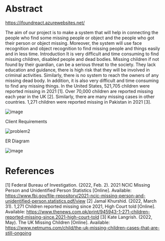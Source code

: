 # Abstract
https://ifoundreact.azurewebsites.net/

The aim of our project is to make a system that will help in connecting the people who find 
some missing people or object and the people who got their person or object missing. 
Moreover, the system will use face recognition and object recognition to find missing people 
and things easily and in less time.
Introduction
It is very difficult and time consuming to find missing children, disabled people and dead 
bodies. Missing children if not found by their guardian, can be a serious threat to the society. 
They lack education and guidance, there is high risk that they will be involved in criminal 
activities. Similarly, there is no system to reach the owners of any missing dead body. In 
addition, it is also very difficult and time consuming to find any missing things.
In the United States, 521,705 children were reported missing in 2021 [1]. Over 70,000 children 
are reported missing each year in the UK [2]. Similarly, there are many missing cases in other 
countries. 1,271 children were reported missing in Pakistan in 2021 [3].

![image](https://github.com/uahmad565/IFound-dotNet6-web-API/assets/82675276/c4a0e6e3-c958-4d01-a201-2ebcfa27c3fc)

Client Requirements

![problem2](https://github.com/uahmad565/IFound-dotNet6-web-API/assets/82675276/9feee08f-fad8-4850-bc0b-2017d57bb852)

ER Diagram

![image](https://github.com/uahmad565/IFound-dotNet6-web-API/assets/82675276/95efabce-b629-49e5-b479-b8f5ef2eb6ea)


# References

[1] Federal Bureau of Investigation. (2022, Feb. 2). 2021 NCIC Missing Person and 
Unidentified Person Statistics [Online]. Available:
https://www.fbi.gov/file-repository/2021-ncic-missing-person-and-unidentified-person.statistics.pdf/view 
[2] Jamal Khurshid. (2022, March 31). 1,271 Children reported missing since 2021, High 
Court told [Online]. Available:
https://www.thenews.com.pk/print/945943-1-271-children-reported-missing-since.2021-high-court-told 
[3] Kate Langrish. (2022, May). The UK Missing Children [Online]. Available: 
https://www.netmums.com/child/the-uk-missing-children-cases-that-are-still-ongoing 
